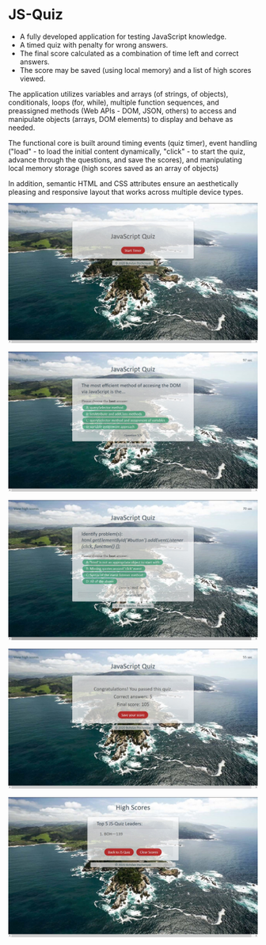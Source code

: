 # JS-Quiz

* A fully developed application for testing JavaScript knowledge. 
* A timed quiz with penalty for wrong answers.
* The final score calculated as a combination of time left and correct answers. 
* The score may be saved (using local memory) and a list of high scores viewed.
 
The application utilizes variables and arrays (of strings, of objects), conditionals, loops (for, while),  multiple function sequences, and preassigned methods (Web APIs - DOM, JSON, others) to access and manipulate objects (arrays, DOM elements) to display and behave as needed. 

The functional core is built around timing events (quiz timer), event handling ("load" - to load the initial content dynamically, "click" - to start the quiz, advance through the questions, and save the scores), and manipulating local memory storage (high scores saved as an array of objects)

In addition, semantic HTML and CSS attributes ensure an aesthetically pleasing and responsive layout that works across multiple device types. 

![Screenshot of the Quiz home page](./Assets/js-quiz-home.jpg)

![Screenshot of the Quiz in progress](./Assets/js-quiz-inprogress.jpg)

![Another screenshot of the Quiz in progress](./Assets/js-quiz-inprogress2.jpg)

![Screenshot of the Quiz after it ended](./Assets/js-quiz-end.jpg)

![Screenshot of the High Scores page](./Assets/high-scores.jpg)